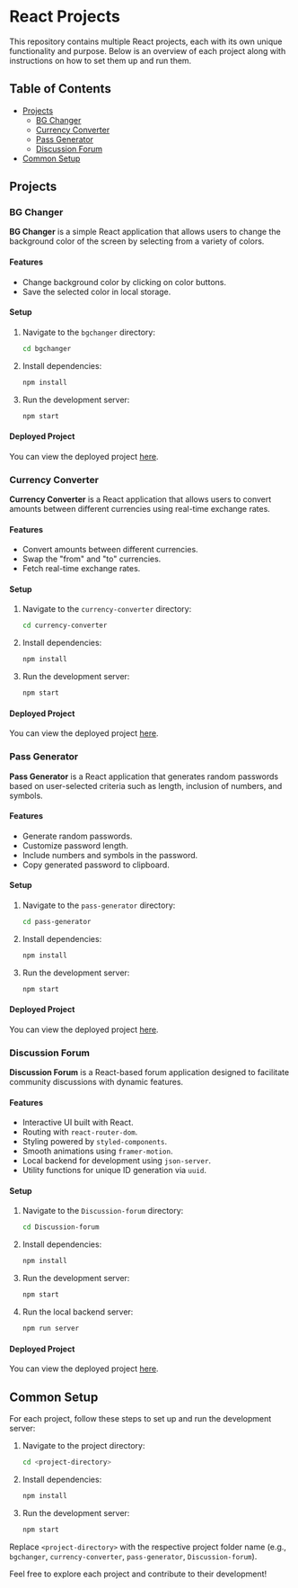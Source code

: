 # React Projects

This repository contains multiple React projects, each with its own unique functionality and purpose. Below is an overview of each project along with instructions on how to set them up and run them.

## Table of Contents

- [Projects](#projects)
  - [BG Changer](#bg-changer)
  - [Currency Converter](#currency-converter)
  - [Pass Generator](#pass-generator)
  - [Discussion Forum](#Discussion-forum)
- [Common Setup](#common-setup)

## Projects

### BG Changer

**BG Changer** is a simple React application that allows users to change the background color of the screen by selecting from a variety of colors.

#### Features

- Change background color by clicking on color buttons.
- Save the selected color in local storage.

#### Setup

1. Navigate to the `bgchanger` directory:
   ```sh
   cd bgchanger
   ```
2. Install dependencies:
   ```sh
   npm install
   ```
3. Run the development server:
   ```sh
   npm start
   ```

#### Deployed Project

You can view the deployed project [here](https://bgchangersmp.vercel.app/).

### Currency Converter

**Currency Converter** is a React application that allows users to convert amounts between different currencies using real-time exchange rates.

#### Features

- Convert amounts between different currencies.
- Swap the "from" and "to" currencies.
- Fetch real-time exchange rates.

#### Setup

1. Navigate to the `currency-converter` directory:
   ```sh
   cd currency-converter
   ```
2. Install dependencies:
   ```sh
   npm install
   ```
3. Run the development server:
   ```sh
   npm start
   ```

#### Deployed Project

You can view the deployed project [here](https://curconvreal.vercel.app/).

### Pass Generator

**Pass Generator** is a React application that generates random passwords based on user-selected criteria such as length, inclusion of numbers, and symbols.

#### Features

- Generate random passwords.
- Customize password length.
- Include numbers and symbols in the password.
- Copy generated password to clipboard.

#### Setup

1. Navigate to the `pass-generator` directory:
   ```sh
   cd pass-generator
   ```
2. Install dependencies:
   ```sh
   npm install
   ```
3. Run the development server:
   ```sh
   npm start
   ```

#### Deployed Project

You can view the deployed project [here](https://passgensimp.vercel.app/).

### Discussion Forum

**Discussion Forum** is a React-based forum application designed to facilitate community discussions with dynamic features.

#### Features

- Interactive UI built with React.
- Routing with `react-router-dom`.
- Styling powered by `styled-components`.
- Smooth animations using `framer-motion`.
- Local backend for development using `json-server`.
- Utility functions for unique ID generation via `uuid`.

#### Setup

1. Navigate to the `Discussion-forum` directory:
   ```sh
   cd Discussion-forum
   ```
2. Install dependencies:
   ```sh
   npm install
   ```
3. Run the development server:
   ```sh
   npm start
   ```
4. Run the local backend server:
   ```sh
   npm run server
   ```

#### Deployed Project

You can view the deployed project [here](https://discussion-forum-three.vercel.app/).

## Common Setup

For each project, follow these steps to set up and run the development server:

1. Navigate to the project directory:
   ```sh
   cd <project-directory>
   ```
2. Install dependencies:
   ```sh
   npm install
   ```
3. Run the development server:
   ```sh
   npm start
   ```

Replace `<project-directory>` with the respective project folder name (e.g., `bgchanger`, `currency-converter`, `pass-generator`, `Discussion-forum`).

Feel free to explore each project and contribute to their development!
